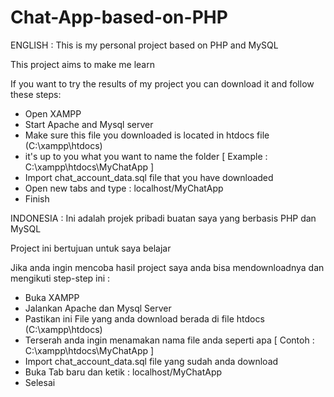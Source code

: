 # Chat-App-based-on-PHP

ENGLISH :
This is my personal project based on PHP and MySQL

This project aims to make me learn

If you want to try the results of my project you can download it and follow these steps:
- Open XAMPP
- Start Apache and Mysql server
- Make sure this file you downloaded is located in htdocs file (C:\xampp\htdocs)
- it's up to you what you want to name the folder [ Example : C:\xampp\htdocs\MyChatApp ]
- Import chat_account_data.sql file that you have downloaded
- Open new tabs and type : localhost/MyChatApp
- Finish

INDONESIA :
Ini adalah projek pribadi buatan saya yang berbasis PHP dan MySQL

Project ini bertujuan untuk saya belajar

Jika anda ingin mencoba hasil project saya anda bisa mendownloadnya dan mengikuti step-step ini :
- Buka XAMPP
- Jalankan Apache dan Mysql Server
- Pastikan ini File yang anda download berada di file htdocs (C:\xampp\htdocs)
- Terserah anda ingin menamakan nama file anda seperti apa [ Contoh : C:\xampp\htdocs\MyChatApp ]
- Import chat_account_data.sql file yang sudah anda download
- Buka Tab baru dan ketik : localhost/MyChatApp
- Selesai
